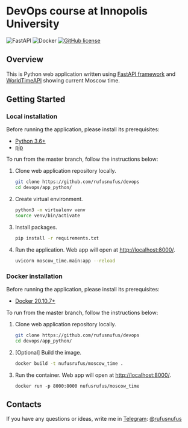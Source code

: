 # DevOps course at Innopolis University
![FastAPI](https://img.shields.io/badge/FastAPI-005571?style=for-the-badge&logo=fastapi)
![Docker](https://img.shields.io/badge/docker-%230db7ed.svg?style=for-the-badge&logo=docker&logoColor=white)
[![GitHub license](https://img.shields.io/badge/license-apache-blue.svg?style=for-the-badge)](https://github.com/rufusnufus/devops/blob/main/LICENSE.md)
## Overview

This is Python web application written using [FastAPI framework](https://fastapi.tiangolo.com) and [WorldTimeAPI](http://worldtimeapi.org) showing current Moscow time.

## Getting Started
### Local installation
Before running the application, please install its prerequisites:
* [Python 3.6+](https://www.python.org/downloads/)
* [pip](https://pip.pypa.io/en/stable/installation/)

To run from the master branch, follow the instructions below:
1. Clone web application repository locally.
    ```bash
    git clone https://github.com/rufusnufus/devops
    cd devops/app_python/
    ```
2. Create virtual environment.
    ```bash
    python3 -m virtualenv venv 
    source venv/bin/activate
    ```
3. Install packages.
    ```bash
    pip install -r requirements.txt
    ```
4. Run the application. Web app will open at [http://localhost:8000/](http://localhost:8000/).
    ```bash
    uvicorn moscow_time.main:app --reload
    ```


### Docker installation
Before running the application, please install its prerequisites:
* [Docker 20.10.7+](https://docs.docker.com/get-docker/)

To run from the master branch, follow the instructions below:
1. Clone web application repository locally.
    ```bash
    git clone https://github.com/rufusnufus/devops
    cd devops/app_python/
    ```
2. [Optional] Build the image.
    ```bash
    docker build -t nufusrufus/moscow_time .
   ```
3. Run the container. Web app will open at [http://localhost:8000/](http://localhost:8000/).
    ```
    docker run -p 8000:8000 nufusrufus/moscow_time
    ```

## Contacts
If you have any questions or ideas, write me in [Telegram](https://telegram.org): [@rufusnufus](https://t.me/rufusnufus/)

